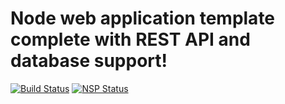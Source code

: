 # Node web application template complete with REST API and database support!

[![Build Status](https://travis-ci.org/bradgarropy/nwa.svg)](https://travis-ci.org/bradgarropy/nwa)
[![NSP Status](https://nodesecurity.io/orgs/brad-garropy/projects/27126b8e-87c8-46a5-bf73-80ea79993e3b/badge)](https://nodesecurity.io/orgs/brad-garropy/projects/27126b8e-87c8-46a5-bf73-80ea79993e3b)
